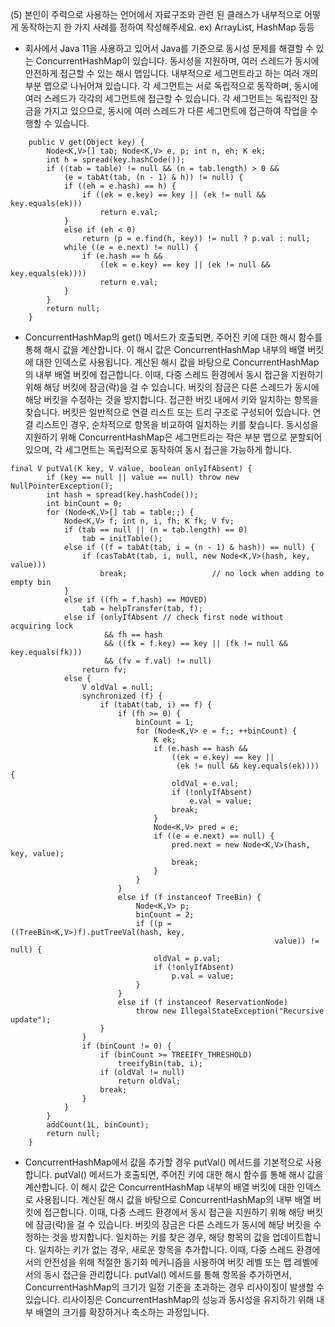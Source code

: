 (5) 본인이 주력으로 사용하는 언어에서 자료구조와 관련 된 클래스가 내부적으로 어떻게 동작하는지 한 가지 사례를 정하여 작성해주세요. ex) ArrayList, HashMap 등등

- 회사에서 Java 11을 사용하고 있어서 Java를 기준으로 동시성 문제를 해결할 수 있는 ConcurrentHashMap이 있습니다. 동시성을 지원하며, 여러 스레드가 동시에 안전하게 접근할 수 있는 해시 맵입니다. 내부적으로 세그먼트라고 하는 여러 개의 부분 맵으로 나뉘어져 있습니다. 각 세그먼트는 서로 독립적으로 동작하며, 동시에 여러 스레드가 각각의 세그먼트에 접근할 수 있습니다. 각 세그먼트는 독립적인 잠금을 가지고 있으므로, 동시에 여러 스레드가 다른 세그먼트에 접근하여 작업을 수행할 수 있습니다.

```
    public V get(Object key) {
        Node<K,V>[] tab; Node<K,V> e, p; int n, eh; K ek;
        int h = spread(key.hashCode());
        if ((tab = table) != null && (n = tab.length) > 0 &&
            (e = tabAt(tab, (n - 1) & h)) != null) {
            if ((eh = e.hash) == h) {
                if ((ek = e.key) == key || (ek != null && key.equals(ek)))
                    return e.val;
            }
            else if (eh < 0)
                return (p = e.find(h, key)) != null ? p.val : null;
            while ((e = e.next) != null) {
                if (e.hash == h &&
                    ((ek = e.key) == key || (ek != null && key.equals(ek))))
                    return e.val;
            }
        }
        return null;
    }
```
- ConcurrentHashMap의 get() 메서드가 호출되면, 주어진 키에 대한 해시 함수를 통해 해시 값을 계산합니다. 이 해시 값은 ConcurrentHashMap 내부의 배열 버킷에 대한 인덱스로 사용됩니다. 계산된 해시 값을 바탕으로 ConcurrentHashMap의 내부 배열 버킷에 접근합니다. 이때, 다중 스레드 환경에서 동시 접근을 지원하기 위해 해당 버킷에 잠금(락)을 걸 수 있습니다.
버킷의 잠금은 다른 스레드가 동시에 해당 버킷을 수정하는 것을 방지합니다. 접근한 버킷 내에서 키와 일치하는 항목을 찾습니다. 버킷은 일반적으로 연결 리스트 또는 트리 구조로 구성되어 있습니다. 연결 리스트인 경우, 순차적으로 항목을 비교하여 일치하는 키를 찾습니다. 동시성을 지원하기 위해 ConcurrentHashMap은 세그먼트라는 작은 부분 맵으로 분할되어 있으며, 각 세그먼트는 독립적으로 동작하여 동시 접근을 가능하게 합니다.


```
final V putVal(K key, V value, boolean onlyIfAbsent) {
        if (key == null || value == null) throw new NullPointerException();
        int hash = spread(key.hashCode());
        int binCount = 0;
        for (Node<K,V>[] tab = table;;) {
            Node<K,V> f; int n, i, fh; K fk; V fv;
            if (tab == null || (n = tab.length) == 0)
                tab = initTable();
            else if ((f = tabAt(tab, i = (n - 1) & hash)) == null) {
                if (casTabAt(tab, i, null, new Node<K,V>(hash, key, value)))
                    break;                   // no lock when adding to empty bin
            }
            else if ((fh = f.hash) == MOVED)
                tab = helpTransfer(tab, f);
            else if (onlyIfAbsent // check first node without acquiring lock
                     && fh == hash
                     && ((fk = f.key) == key || (fk != null && key.equals(fk)))
                     && (fv = f.val) != null)
                return fv;
            else {
                V oldVal = null;
                synchronized (f) {
                    if (tabAt(tab, i) == f) {
                        if (fh >= 0) {
                            binCount = 1;
                            for (Node<K,V> e = f;; ++binCount) {
                                K ek;
                                if (e.hash == hash &&
                                    ((ek = e.key) == key ||
                                     (ek != null && key.equals(ek)))) {
                                    oldVal = e.val;
                                    if (!onlyIfAbsent)
                                        e.val = value;
                                    break;
                                }
                                Node<K,V> pred = e;
                                if ((e = e.next) == null) {
                                    pred.next = new Node<K,V>(hash, key, value);
                                    break;
                                }
                            }
                        }
                        else if (f instanceof TreeBin) {
                            Node<K,V> p;
                            binCount = 2;
                            if ((p = ((TreeBin<K,V>)f).putTreeVal(hash, key,
                                                           value)) != null) {
                                oldVal = p.val;
                                if (!onlyIfAbsent)
                                    p.val = value;
                            }
                        }
                        else if (f instanceof ReservationNode)
                            throw new IllegalStateException("Recursive update");
                    }
                }
                if (binCount != 0) {
                    if (binCount >= TREEIFY_THRESHOLD)
                        treeifyBin(tab, i);
                    if (oldVal != null)
                        return oldVal;
                    break;
                }
            }
        }
        addCount(1L, binCount);
        return null;
    }
```
- ConcurrentHashMap에서 값을 추가할 경우 putVal() 메서드를 기본적으로 사용합니다. putVal() 메서드가 호출되면, 주어진 키에 대한 해시 함수를 통해 해시 값을 계산합니다.
이 해시 값은 ConcurrentHashMap 내부의 배열 버킷에 대한 인덱스로 사용됩니다. 계산된 해시 값을 바탕으로 ConcurrentHashMap의 내부 배열 버킷에 접근합니다. 이때, 다중 스레드 환경에서 동시 접근을 지원하기 위해 해당 버킷에 잠금(락)을 걸 수 있습니다. 버킷의 잠금은 다른 스레드가 동시에 해당 버킷을 수정하는 것을 방지합니다. 일치하는 키를 찾은 경우, 해당 항목의 값을 업데이트합니다. 일치하는 키가 없는 경우, 새로운 항목을 추가합니다. 이때, 다중 스레드 환경에서의 안전성을 위해 적절한 동기화 메커니즘을 사용하여 버킷 레벨 또는 맵 레벨에서의 동시 접근을 관리합니다. putVal() 메서드를 통해 항목을 추가하면서, ConcurrentHashMap의 크기가 일정 기준을 초과하는 경우 리사이징이 발생할 수 있습니다. 리사이징은 ConcurrentHashMap의 성능과 동시성을 유지하기 위해 내부 배열의 크기를 확장하거나 축소하는 과정입니다.



